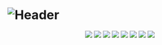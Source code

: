 # ![Header](https://capsule-render.vercel.app/api?type=slice&color=auto&height=250&text=POPnJOY&fontAlign=70&rotate=13&fontAlignY=25&desc=Jiwon's%20Project&descAlign=70.&descAlignY=44)
<div align="center">
<img src="https://img.shields.io/badge/Java-007396?style=flat&logo=Java&logoColor=white" />
<img src="https://img.shields.io/badge/IntelliJIDEA-000000?style=flat&logo=IntelliJIDEA&logoColor=white"/>
<img src="https://img.shields.io/badge/SpringBoot-6DB33F?style=flat&logo=SpringBoot&logoColor=white"/>
<img src="https://img.shields.io/badge/JavaScript-F7DF1E?style=flat&logo=JavaScript&logoColor=white"/>
<img src="https://img.shields.io/badge/jQuery-0769AD?style=flat&logo=jQuery&logoColor=white"/>
<img src="https://img.shields.io/badge/Oracle-F80000?style=flat&logo=Oracle&logoColor=white"/>
<img src="https://img.shields.io/badge/Windows11-0078D4?style=flat&logo=Windows11&logoColor=white"/>
<img src="https://img.shields.io/badge/GitHub-181717?style=flat&logo=GitHub&logoColor=white"/>
  </div>
